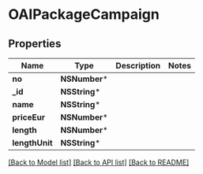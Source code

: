 # OAIPackageCampaign

## Properties
Name | Type | Description | Notes
------------ | ------------- | ------------- | -------------
**no** | **NSNumber*** |  | 
**_id** | **NSString*** |  | 
**name** | **NSString*** |  | 
**priceEur** | **NSNumber*** |  | 
**length** | **NSNumber*** |  | 
**lengthUnit** | **NSString*** |  | 

[[Back to Model list]](../README.md#documentation-for-models) [[Back to API list]](../README.md#documentation-for-api-endpoints) [[Back to README]](../README.md)


